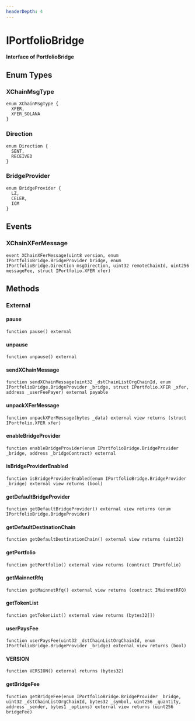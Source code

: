 ```yaml
---
headerDepth: 4
---
```


# IPortfolioBridge

**Interface of PortfolioBridge**

## Enum Types

### XChainMsgType

```solidity
enum XChainMsgType {
  XFER,
  XFER_SOLANA
}
```
### Direction

```solidity
enum Direction {
  SENT,
  RECEIVED
}
```
### BridgeProvider

```solidity
enum BridgeProvider {
  LZ,
  CELER,
  ICM
}
```

## Events

### XChainXFerMessage

```solidity:no-line-numbers
event XChainXFerMessage(uint8 version, enum IPortfolioBridge.BridgeProvider bridge, enum IPortfolioBridge.Direction msgDirection, uint32 remoteChainId, uint256 messageFee, struct IPortfolio.XFER xfer)
```

## Methods

### External

#### pause

```solidity:no-line-numbers
function pause() external
```

#### unpause

```solidity:no-line-numbers
function unpause() external
```

#### sendXChainMessage

```solidity:no-line-numbers
function sendXChainMessage(uint32 _dstChainListOrgChainId, enum IPortfolioBridge.BridgeProvider _bridge, struct IPortfolio.XFER _xfer, address _userFeePayer) external payable
```

#### unpackXFerMessage

```solidity:no-line-numbers
function unpackXFerMessage(bytes _data) external view returns (struct IPortfolio.XFER xfer)
```

#### enableBridgeProvider

```solidity:no-line-numbers
function enableBridgeProvider(enum IPortfolioBridge.BridgeProvider _bridge, address _bridgeContract) external
```

#### isBridgeProviderEnabled

```solidity:no-line-numbers
function isBridgeProviderEnabled(enum IPortfolioBridge.BridgeProvider _bridge) external view returns (bool)
```

#### getDefaultBridgeProvider

```solidity:no-line-numbers
function getDefaultBridgeProvider() external view returns (enum IPortfolioBridge.BridgeProvider)
```

#### getDefaultDestinationChain

```solidity:no-line-numbers
function getDefaultDestinationChain() external view returns (uint32)
```

#### getPortfolio

```solidity:no-line-numbers
function getPortfolio() external view returns (contract IPortfolio)
```

#### getMainnetRfq

```solidity:no-line-numbers
function getMainnetRfq() external view returns (contract IMainnetRFQ)
```

#### getTokenList

```solidity:no-line-numbers
function getTokenList() external view returns (bytes32[])
```

#### userPaysFee

```solidity:no-line-numbers
function userPaysFee(uint32 _dstChainListOrgChainId, enum IPortfolioBridge.BridgeProvider _bridge) external view returns (bool)
```

#### VERSION

```solidity:no-line-numbers
function VERSION() external returns (bytes32)
```

#### getBridgeFee

```solidity:no-line-numbers
function getBridgeFee(enum IPortfolioBridge.BridgeProvider _bridge, uint32 _dstChainListOrgChainId, bytes32 _symbol, uint256 _quantity, address _sender, bytes1 _options) external view returns (uint256 bridgeFee)
```

